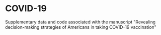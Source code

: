 # COVID-19
Supplementary data and code associated with the manuscript "Revealing decision-making strategies of Americans in taking COVID-19 vaccination"
